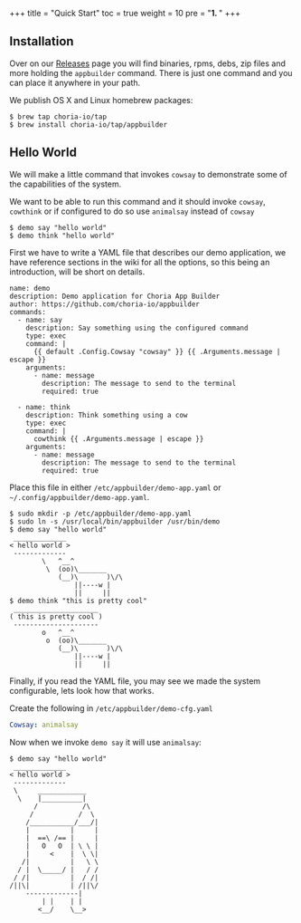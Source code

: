 +++
title = "Quick Start"
toc = true
weight = 10
pre = "<b>1. </b>"
+++

## Installation

Over on our [Releases](https://github.com/choria-io/appbuilder/releases) page you will find binaries, rpms, debs, zip files and more holding the `appbuilder` command. There is just one command and you can place it anywhere in your path.

We publish OS X and Linux homebrew packages:

```nohighlight
$ brew tap choria-io/tap
$ brew install choria-io/tap/appbuilder
```

## Hello World

We will make a little command that invokes `cowsay` to demonstrate some of the capabilities of the system.

We want to be able to run this command and it should invoke `cowsay`, `cowthink` or if configured to do so use `animalsay` instead of `cowsay`

```nohighlight
$ demo say "hello world"
$ demo think "hello world"
```

First we have to write a YAML file that describes our demo application, we have reference sections in the wiki for all the options, so this being an introduction, will be short on details.

```
name: demo
description: Demo application for Choria App Builder
author: https://github.com/choria-io/appbuilder
commands:
  - name: say
    description: Say something using the configured command
    type: exec
    command: |
      {{ default .Config.Cowsay "cowsay" }} {{ .Arguments.message | escape }}
    arguments:
      - name: message
        description: The message to send to the terminal
        required: true

  - name: think
    description: Think something using a cow
    type: exec
    command: |
      cowthink {{ .Arguments.message | escape }}
    arguments:
      - name: message
        description: The message to send to the terminal
        required: true
```

Place this file in either `/etc/appbuilder/demo-app.yaml` or `~/.config/appbuilder/demo-app.yaml`.

```nohighlight
$ sudo mkdir -p /etc/appbuilder/demo-app.yaml
$ sudo ln -s /usr/local/bin/appbuilder /usr/bin/demo
$ demo say "hello world"
 _____________
< hello world >
 -------------
        \   ^__^
         \  (oo)\_______
            (__)\       )\/\
                ||----w |
                ||     ||
$ demo think "this is pretty cool"
 _____________________
( this is pretty cool )
 ---------------------
        o   ^__^
         o  (oo)\_______
            (__)\       )\/\
                ||----w |
                ||     ||
```

Finally, if you read the YAML file, you may see we made the system configurable, lets look how that works.

Create the following in `/etc/appbuilder/demo-cfg.yaml`

```yaml
Cowsay: animalsay
```

Now when we invoke `demo say` it will use `animalsay`:

```nohighlight
$ demo say "hello world"
 _____________
< hello world >
 -------------
 \     ____________
  \    |__________|
      /           /\
     /           /  \
    /___________/___/|
    |          |     |
    |  ==\ /== |     |
    |   O   O  | \ \ |
    |     <    |  \ \|
   /|          |   \ \
  / |  \_____/ |   / /
 / /|          |  / /|
/||\|          | /||\/
    -------------|
        | |    | |
       <__/    \__>
```
